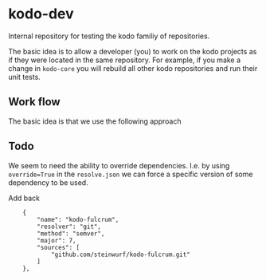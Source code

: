 # kodo-dev

Internal repository for testing the kodo familiy of repositories.

The basic idea is to allow a developer (you) to work on the kodo projects
as if they were located in the same repository. For example, if you make
a change in `kodo-core` you will rebuild all other kodo repositories and
run their unit tests. 

## Work flow

The basic idea is that we use the following approach 


## Todo 

We seem to need the ability to override dependencies. I.e. by using `override=True` in the
`resolve.json` we can force a specific version of some dependency to be used.

Add back

```
    {
        "name": "kodo-fulcrum",
        "resolver": "git",
        "method": "semver",
        "major": 7,
        "sources": [
            "github.com/steinwurf/kodo-fulcrum.git"
        ]
    },
```